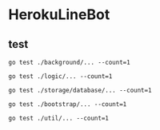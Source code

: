 # HerokuLineBot

## test

```
go test ./background/... --count=1

go test ./logic/... --count=1

go test ./storage/database/... --count=1

go test ./bootstrap/... --count=1

go test ./util/... --count=1
```
